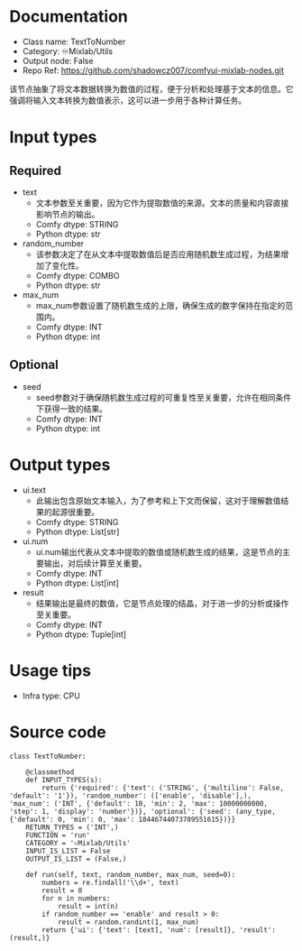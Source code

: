 # Documentation
- Class name: TextToNumber
- Category: ♾️Mixlab/Utils
- Output node: False
- Repo Ref: https://github.com/shadowcz007/comfyui-mixlab-nodes.git

该节点抽象了将文本数据转换为数值的过程，便于分析和处理基于文本的信息。它强调将输入文本转换为数值表示，这可以进一步用于各种计算任务。

# Input types
## Required
- text
    - 文本参数至关重要，因为它作为提取数值的来源。文本的质量和内容直接影响节点的输出。
    - Comfy dtype: STRING
    - Python dtype: str
- random_number
    - 该参数决定了在从文本中提取数值后是否应用随机数生成过程，为结果增加了变化性。
    - Comfy dtype: COMBO
    - Python dtype: str
- max_num
    - max_num参数设置了随机数生成的上限，确保生成的数字保持在指定的范围内。
    - Comfy dtype: INT
    - Python dtype: int
## Optional
- seed
    - seed参数对于确保随机数生成过程的可重复性至关重要，允许在相同条件下获得一致的结果。
    - Comfy dtype: INT
    - Python dtype: int

# Output types
- ui.text
    - 此输出包含原始文本输入，为了参考和上下文而保留，这对于理解数值结果的起源很重要。
    - Comfy dtype: STRING
    - Python dtype: List[str]
- ui.num
    - ui.num输出代表从文本中提取的数值或随机数生成的结果，这是节点的主要输出，对后续计算至关重要。
    - Comfy dtype: INT
    - Python dtype: List[int]
- result
    - 结果输出是最终的数值，它是节点处理的结晶，对于进一步的分析或操作至关重要。
    - Comfy dtype: INT
    - Python dtype: Tuple[int]

# Usage tips
- Infra type: CPU

# Source code
```
class TextToNumber:

    @classmethod
    def INPUT_TYPES(s):
        return {'required': {'text': ('STRING', {'multiline': False, 'default': '1'}), 'random_number': (['enable', 'disable'],), 'max_num': ('INT', {'default': 10, 'min': 2, 'max': 10000000000, 'step': 1, 'display': 'number'})}, 'optional': {'seed': (any_type, {'default': 0, 'min': 0, 'max': 18446744073709551615})}}
    RETURN_TYPES = ('INT',)
    FUNCTION = 'run'
    CATEGORY = '♾️Mixlab/Utils'
    INPUT_IS_LIST = False
    OUTPUT_IS_LIST = (False,)

    def run(self, text, random_number, max_num, seed=0):
        numbers = re.findall('\\d+', text)
        result = 0
        for n in numbers:
            result = int(n)
        if random_number == 'enable' and result > 0:
            result = random.randint(1, max_num)
        return {'ui': {'text': [text], 'num': [result]}, 'result': (result,)}
```